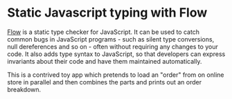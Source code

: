 # Static Javascript typing with Flow

[Flow](http://flowtype.org/) is a static type checker for JavaScript. It
can be used to catch common bugs in JavaScript programs - such as silent
type conversions, null dereferences and so on - often without requiring
any changes to your code. It also adds type syntax to JavaScript, so
that developers can express invariants about their code and have them
maintained automatically.

This is a contrived toy app which pretends to load an "order" from on
online store in parallel and then combines the parts and prints out an
order breakdown.


